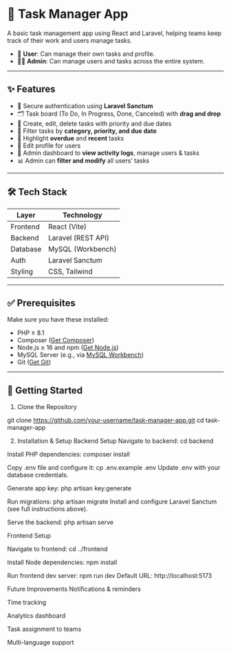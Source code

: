 # 🧩 Task Manager App

A basic task management app using React and Laravel, helping teams keep track of their work and users manage tasks.
- 👤 **User**: Can manage their own tasks and profile.
- 👨‍💼 **Admin**: Can manage users and tasks across the entire system.

---

## ✨ Features

- 🔐 Secure authentication using **Laravel Sanctum**
- 🗂️ Task board (To Do, In Progress, Done, Canceled) with **drag and drop**
- 📝 Create, edit, delete tasks with priority and due dates
- 🧠 Filter tasks by **category, priority, and due date**
- 📌 Highlight **overdue** and **recent** tasks
- 👤 Edit profile for users
- 👥 Admin dashboard to **view activity logs**, manage users & tasks
- 📊 Admin can **filter and modify** all users’ tasks

---

## 🛠️ Tech Stack

| Layer      | Technology         |
|------------|--------------------|
| Frontend   | React (Vite)       |
| Backend    | Laravel (REST API) |
| Database   | MySQL (Workbench)  |
| Auth       | Laravel Sanctum    |
| Styling    | CSS, Tailwind  |

---

## ✅ Prerequisites

Make sure you have these installed:

- PHP ≥ 8.1  
- Composer ([Get Composer](https://getcomposer.org/download/))  
- Node.js ≥ 16 and npm ([Get Node.js](https://nodejs.org/))  
- MySQL Server (e.g., via [MySQL Workbench](https://dev.mysql.com/downloads/workbench/))  
- Git ([Get Git](https://git-scm.com/downloads))  

---

## 🚀 Getting Started

 1. Clone the Repository

git clone https://github.com/your-username/task-manager-app.git
cd task-manager-app

2. Installation & Setup
Backend Setup
Navigate to backend:
cd backend

Install PHP dependencies:
composer install

Copy .env file and configure it:
cp .env.example .env
Update .env with your database credentials.

Generate app key:
php artisan key:generate

Run migrations:
php artisan migrate
Install and configure Laravel Sanctum (see full instructions above).

Serve the backend:
php artisan serve

Frontend Setup

Navigate to frontend:
cd ../frontend

Install Node dependencies:
npm install

Run frontend dev server:
npm run dev
Default URL: http://localhost:5173


Future Improvements
Notifications & reminders

Time tracking

Analytics dashboard

Task assignment to teams

Multi-language support
